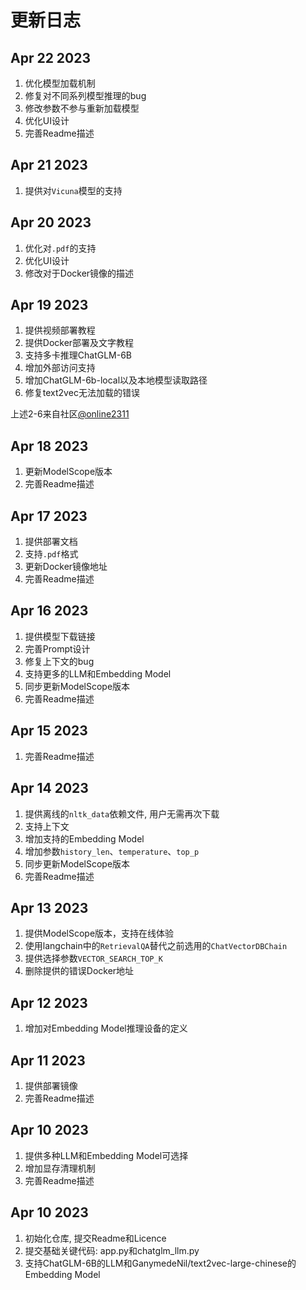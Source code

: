 # 更新日志

## Apr 22 2023

1. 优化模型加载机制
2. 修复对不同系列模型推理的bug
3. 修改参数不参与重新加载模型
4. 优化UI设计
5. 完善Readme描述

## Apr 21 2023

1. 提供对`Vicuna`模型的支持

## Apr 20 2023

1. 优化对`.pdf`的支持
2. 优化UI设计
3. 修改对于Docker镜像的描述

## Apr 19 2023

1. 提供视频部署教程
2. 提供Docker部署及文字教程
3. 支持多卡推理ChatGLM-6B
4. 增加外部访问支持
5. 增加ChatGLM-6b-local以及本地模型读取路径
6. 修复text2vec无法加载的错误

上述2-6来自社区[@online2311](https://github.com/online2311)

## Apr 18 2023

1. 更新ModelScope版本
2. 完善Readme描述

## Apr 17 2023

1. 提供部署文档
2. 支持`.pdf`格式
3. 更新Docker镜像地址
4. 完善Readme描述

## Apr 16 2023

1. 提供模型下载链接
2. 完善Prompt设计
3. 修复上下文的bug
4. 支持更多的LLM和Embedding Model
5. 同步更新ModelScope版本
6. 完善Readme描述

## Apr 15 2023

1. 完善Readme描述

## Apr 14 2023

1. 提供离线的`nltk_data`依赖文件, 用户无需再次下载
2. 支持上下文
3. 增加支持的Embedding Model
4. 增加参数`history_len`、`temperature`、`top_p`
5. 同步更新ModelScope版本
6. 完善Readme描述

## Apr 13 2023

1. 提供ModelScope版本，支持在线体验
2. 使用langchain中的`RetrievalQA`替代之前选用的`ChatVectorDBChain`
3. 提供选择参数`VECTOR_SEARCH_TOP_K`
4. 删除提供的错误Docker地址

## Apr 12 2023

1. 增加对Embedding Model推理设备的定义

## Apr 11 2023

1. 提供部署镜像
2. 完善Readme描述

## Apr 10 2023

1. 提供多种LLM和Embedding Model可选择
2. 增加显存清理机制
3. 完善Readme描述

## Apr 10 2023

1. 初始化仓库, 提交Readme和Licence
2. 提交基础关键代码: app.py和chatglm_llm.py
3. 支持ChatGLM-6B的LLM和GanymedeNil/text2vec-large-chinese的Embedding Model
